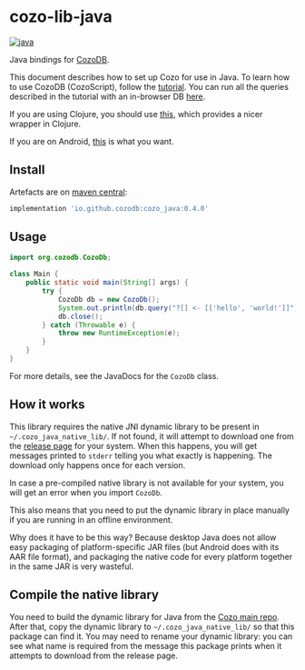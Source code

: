# cozo-lib-java

[![java](https://img.shields.io/maven-central/v/io.github.cozodb/cozo_java)](https://mvnrepository.com/artifact/io.github.cozodb/cozo_java)

Java bindings for [CozoDB](https://www.cozodb.org).

This document describes how to set up Cozo for use in Java.
To learn how to use CozoDB (CozoScript), follow
the [tutorial](https://docs.cozodb.org/en/latest/tutorial.html). You can run all the queries
described in the tutorial with an in-browser DB [here](https://www.cozodb.org/wasm-demo/).

If you are using Clojure, you should use [this](https://github.com/cozodb/cozo-clj), which provides a nicer wrapper in Clojure.

If you are on Android, [this](https://github.com/cozodb/cozo-android) is what you want.

## Install

Artefacts are on [maven central](https://mvnrepository.com/artifact/io.github.cozodb/cozo_java):

```groovy
implementation 'io.github.cozodb:cozo_java:0.4.0'
```

## Usage

```java
import org.cozodb.CozoDb;

class Main {
    public static void main(String[] args) {
        try {
            CozoDb db = new CozoDb();
            System.out.println(db.query("?[] <- [['hello', 'world!']]"));
            db.close();
        } catch (Throwable e) {
            throw new RuntimeException(e);
        }
    }
}
```

For more details, see the JavaDocs for the `CozoDb` class.

## How it works

This library requires the native JNI dynamic library to be present in
`~/.cozo_java_native_lib/`. If not found, it will attempt to download one from
the [release page](https://github.com/cozodb/cozo/releases) for your system.
When this happens, you will get messages printed to `stderr` telling you what exactly
is happening. The download only happens once for each version.

In case a pre-compiled native library is not available for your system,
you will get an error when you import `CozoDb`.

This also means that you need to put the dynamic library in place manually
if you are running in an offline environment.

Why does it have to be this way? Because desktop Java does not allow easy packaging of 
platform-specific JAR files (but Android does with its AAR file format),
and packaging the native code for every platform together in the same JAR
is very wasteful.

## Compile the native library

You need to build the dynamic library for Java from
the [Cozo main repo](https://github.com/cozodb/cozo/blob/main/cozo-lib-java).
After that, copy the dynamic library to `~/.cozo_java_native_lib/` so that this package can find it.
You may need to rename your dynamic library: you can see what name is required from the message this package
prints when it attempts to download from the release page.